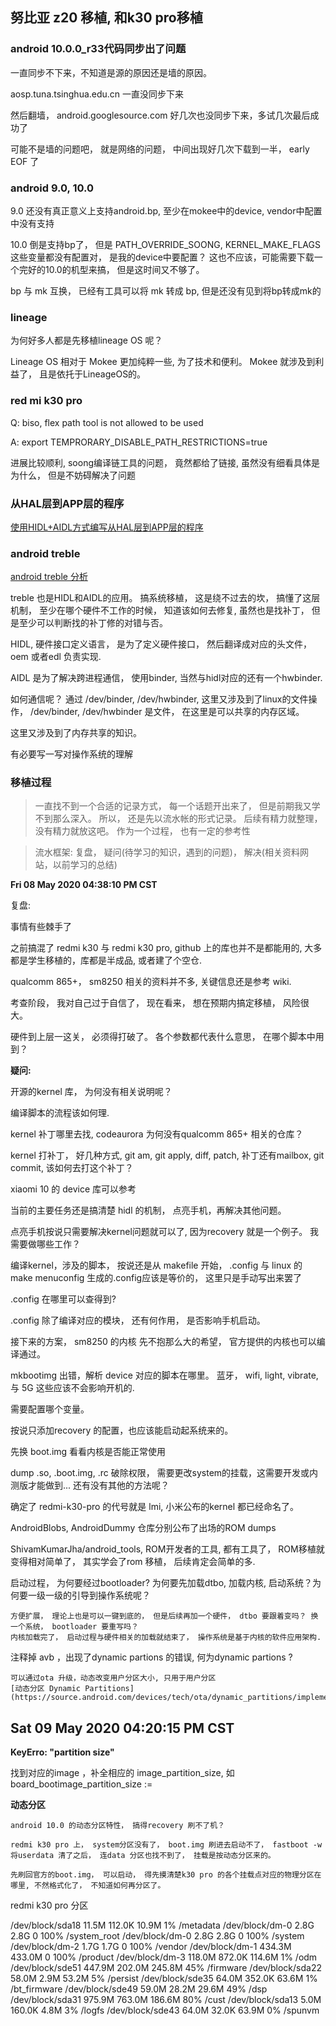 
## 努比亚 z20 移植, 和k30 pro移植


### android 10.0.0_r33代码同步出了问题

一直同步不下来，不知道是源的原因还是墙的原因。

aosp.tuna.tsinghua.edu.cn 一直没同步下来

然后翻墙， android.googlesource.com 好几次也没同步下来，多试几次最后成功了

可能不是墙的问题吧， 就是网络的问题， 中间出现好几次下载到一半， early EOF 了


### android 9.0, 10.0

9.0 还没有真正意义上支持android.bp, 至少在mokee中的device, vendor中配置中没有支持

10.0 倒是支持bp了， 但是 PATH_OVERRIDE_SOONG, KERNEL_MAKE_FLAGS 这些变量都没有配置对， 是我的device中要配置？ 这也不应该，可能需要下载一个完好的10.0的机型来搞， 但是这时间又不够了。 

bp 与 mk 互换， 已经有工具可以将 mk 转成 bp, 但是还没有见到将bp转成mk的

### lineage 

为何好多人都是先移植lineage OS 呢？ 

Lineage OS 相对于 Mokee 更加纯粹一些, 为了技术和便利。 Mokee 就涉及到利益了， 且是依托于LineageOS的。


### red mi k30 pro

Q: biso, flex path tool is not allowed to be used

A: export TEMPRORARY_DISABLE_PATH_RESTRICTIONS=true

进展比较顺利, soong编译链工具的问题， 竟然都给了链接, 虽然没有细看具体是为什么， 但是不妨碍解决了问题

### 从HAL层到APP层的程序

[使用HIDL+AIDL方式编写从HAL层到APP层的程序](http://max-shu.com/blog/?p=1075)


### android treble

[android treble 分析](https://jianshu.com/p/56bd1ea66aed)

treble 也是HIDL和AIDL的应用。 搞系统移植， 这是绕不过去的坎， 搞懂了这层机制， 至少在哪个硬件不工作的时候， 知道该如何去修复, 虽然也是找补丁， 但是至少可以判断找的补丁修的对错与否。 

HIDL, 硬件接口定义语言， 是为了定义硬件接口， 然后翻译成对应的头文件， oem 或者edl 负责实现. 

AIDL 是为了解决跨进程通信， 使用binder, 当然与hidl对应的还有一个hwbinder. 

如何通信呢？ 通过 /dev/binder, /dev/hwbinder, 这里又涉及到了linux的文件操作， /dev/binder, /dev/hwbinder 是文件， 在这里是可以共享的内存区域。 

这里又涉及到了内存共享的知识。 

有必要写一写对操作系统的理解

### 移植过程

> 一直找不到一个合适的记录方式， 每一个话题开出来了， 但是前期我又学不到那么深入。 所以， 还是先以流水帐的形式记录。 后续有精力就整理， 没有精力就放这吧。 作为一个过程， 也有一定的参考性

> 流水框架: 复盘， 疑问(待学习的知识，遇到的问题)， 解决(相关资料网站，以前学习的总结)

**Fri 08 May 2020 04:38:10 PM CST**

复盘:

事情有些棘手了

之前搞混了 redmi k30 与 redmi k30 pro, github 上的库也并不是都能用的, 大多都是学生移植的，库都是半成品, 或者建了个空仓.

qualcomm 865+， sm8250 相关的资料并不多, 关键信息还是参考 wiki. 

考查阶段， 我对自己过于自信了， 现在看来， 想在预期内搞定移植， 风险很大。 

硬件到上层一这关， 必须得打破了。 各个参数都代表什么意思， 在哪个脚本中用到？ 

**疑问:**

开源的kernel 库， 为何没有相关说明呢？ 

编译脚本的流程该如何理. 

kernel 补丁哪里去找, codeaurora 为何没有qualcomm 865+ 相关的仓库？ 

kernel 打补丁， 好几种方式, git am, git apply, diff, patch, 补丁还有mailbox, git commit, 该如何去打这个补丁？ 

xiaomi 10 的 device 库可以参考

当前的主要任务还是搞清楚 hidl 的机制， 点亮手机，再解决其他问题。

点亮手机按说只需要解决kernel问题就可以了, 因为recovery 就是一个例子。 我需要做哪些工作？ 

编译kernel，涉及的脚本， 按说还是从 makefile 开始， .config 与 linux 的 make menuconfig 生成的.config应该是等价的， 这里只是手动写出来罢了

.config 在哪里可以查得到? 

.config 除了编译对应的模块， 还有何作用， 是否影响手机启动。 

接下来的方案， sm8250 的内核 先不抱那么大的希望， 官方提供的内核也可以编译通过。 

mkbootimg 出错，解析 device 对应的脚本在哪里。 蓝牙， wifi, light, vibrate, 与 5G 这些应该不会影响开机的. 

需要配置哪个变量。 

按说只添加recovery 的配置，也应该能启动起系统来的。 

先换 boot.img 看看内核是否能正常使用

dump .so, .boot.img, .rc 破除权限， 需要更改system的挂载，这需要开发或内测版才能做到... 还有没有其他的方法呢？ 

确定了 redmi-k30-pro 的代号就是 lmi, 小米公布的kernel 都已经命名了。 

AndroidBlobs, AndroidDummy 仓库分别公布了出场的ROM dumps 

ShivamKumarJha/android_tools, ROM开发者的工具, 都有工具了， ROM移植就变得相对简单了， 其实学会了rom 移植， 后续肯定会简单的多. 

启动过程， 为何要经过bootloader? 为何要先加载dtbo, 加载内核, 启动系统？为何要一级一级的引导到操作系统呢？ 

	方便扩展， 理论上也是可以一键到底的， 但是后续再加一个硬件， dtbo 要跟着变吗？ 换一个系统， bootloader 要重写吗？ 
	内核加载完了， 启动过程与硬件相关的加载就结束了， 操作系统是基于内核的软件应用架构. 

注释掉 avb ，出现了dynamic  partions 的错误, 何为dynamic partions ?

	可以通过ota 升级，动态改变用户分区大小, 只用于用户分区
	[动态分区 Dynamic Partitions](https://source.android.com/devices/tech/ota/dynamic_partitions/implement)


## Sat 09 May 2020 04:20:15 PM CST

**KeyErro: "partition size"**

找到对应的image ，补全相应的 image_partition_size, 如 board_bootimage_partition_size := 

**动态分区**

	android 10.0 的动态分区特性， 搞得recovery 刷不了机？

	redmi k30 pro 上， system分区没有了， boot.img 刷进去启动不了， fastboot -w 将userdata 清了之后， 连data 分区也找不到了， 挂载是按动态分区来的。

	先刷回官方的boot.img， 可以启动， 得先摸清楚k30 pro 的各个挂载点对应的物理分区在哪里, 不然格式化了， 不知道如何再分区了。 

redmi k30 pro 分区

/dev/block/sda18         11.5M    112.0K     10.9M   1% /metadata
/dev/block/dm-0           2.8G      2.8G         0 100% /system_root
/dev/block/dm-0           2.8G      2.8G         0 100% /system
/dev/block/dm-2           1.7G      1.7G         0 100% /vendor
/dev/block/dm-1         434.3M    433.0M         0 100% /product
/dev/block/dm-3         118.0M    872.0K    114.6M   1% /odm
/dev/block/sde51        447.9M    202.0M    245.8M  45% /firmware
/dev/block/sda22         58.0M      2.9M     53.2M   5% /persist
/dev/block/sde35         64.0M    352.0K     63.6M   1% /bt_firmware
/dev/block/sde49         59.0M     28.2M     29.6M  49% /dsp
/dev/block/sda31        975.9M    763.0M    186.6M  80% /cust
/dev/block/sda13          5.0M    160.0K      4.8M   3% /logfs
/dev/block/sde43         64.0M     32.0K     63.9M   0% /spunvm

